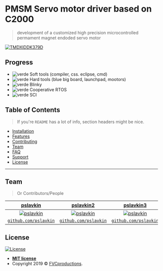 # PMSM Servo motor driver based on C2000

> development of a customized high precision microcontrolled permament magnet endoded servo motor

<a href="https://github.com/pslavkin/servo_pmsm"><img src="https://github.com/pslavkin/servo_pmsm/doc/pics/TMDXIDDK379D.jpeg" title="servo pmsm" alt="TMDXIDDK379D"></a>

## Progress
<!--- 
- ![rojo](https://placehold.it/15/FF0000/000000?text=+) `rojo`
- ![amarillo](https://placehold.it/15/FFFF00/000000?text=+) `amarillo`
- ![azul](https://placehold.it/15/0000FF/000000?text=+) `azul`
-->

- ![verde](https://placehold.it/15/00FF00/000000?text=+)
Soft tools (compiler, css. eclipse, cmd)
- ![verde](https://placehold.it/15/00FF00/000000?text=+)
Hard tools (blue big board, launchpad, mootors)
- ![verde](https://placehold.it/15/00FF00/000000?text=+)
Blinky
- ![verde](https://placehold.it/15/00FF00/000000?text=+)
Cooperative RTOS
- ![verde](https://placehold.it/15/00FF00/000000?text=+)
SCI


## Table of Contents

> If you're `README` has a lot of info, section headers might be nice.

- [Installation](#installation)
- [Features](#features)
- [Contributing](#contributing)
- [Team](#team)
- [FAQ](#faq)
- [Support](#support)
- [License](#license)

<!--

## Example (Optional)

```c
// code test

void main (void) {
   return 0;
}

```
-->
---
<!--

## Installation

- All the `code` required to get started
- Images of what it should look like

### Clone

- Clone this repo to your local machine using `https://github.com/fvcproductions/SOMEREPO`

### Setup

- If you want more syntax highlighting, format your code like this:

> update and install this package first

```shell
$ brew update
$ brew install fvcproductions
```

> now install npm and bower packages

```shell
$ npm install
$ bower install
```

- For all the possible languages that support syntax highlithing on GitHub (which is basically all of them), refer <a href="https://github.com/github/linguist/blob/master/lib/linguist/languages.yml" target="_blank">here</a>.


## Features
## Usage (Optional)
## Documentation (Optional)
## Tests (Optional)

- Going into more detail on code and technologies used
- I utilized this nifty <a href="https://github.com/adam-p/markdown-here/wiki/Markdown-Cheatsheet" target="_blank">Markdown Cheatsheet</a> for this sample `README`.



## Contributing

> To get started...

### Step 1

- **Option 1**
    - 🍴 Fork this repo!

- **Option 2**
    - 👯 Clone this repo to your local machine using `https://github.com/joanaz/HireDot2.git`

### Step 2

- **HACK AWAY!** 🔨🔨🔨

### Step 3

- 🔃 Create a new pull request using <a href="https://github.com/joanaz/HireDot2/compare/" target="_blank">`https://github.com/joanaz/HireDot2/compare/`</a>.

-->

## Team

> Or Contributors/People

| <a href="https://github.com/pslavkin" target="_blank">**pslavkin**</a> | <a href="https://github.com/pslavkin" target="_blank">**pslavkin2**</a> | <a href="https://github.com/pslavkin" target="_blank">**pslavkin3**</a> |
| :---: |:---:| :---:|
| [![pslavkin](https://avatars1.githubusercontent.com/u/8507601?s=460&v=4&s=200)](https://github.com/pslavkin)    | [![pslavkin](https://avatars1.githubusercontent.com/u/8507601?s=460&v=4&s=200)](https://github.com/pslavkin) | [![pslavkin](https://avatars1.githubusercontent.com/u/8507601?s=460&v=4&s=200)](https://github.com/pslavkin)  |
| <a href="https://github.com/pslavkin" target="_blank">`github.com/pslavkin`</a> | <a href="https://github.com/pslavkin" target="_blank">`github.com/pslavkin`</a> | <a href="https://github.com/pslavkin" target="_blank">`github.com/pslavkin`</a> |

<!--

## FAQ

- **How do I do *specifically* so and so?**
    - No problem! Just do this.



## Support

Reach out to me at one of the following places!

- Website at <a href="http://fvcproductions.com" target="_blank">`fvcproductions.com`</a>
- Twitter at <a href="http://twitter.com/fvcproductions" target="_blank">`@fvcproductions`</a>
- Insert more social links here.


-->

## License

[![License](http://img.shields.io/:license-mit-blue.svg?style=flat-square)](http://badges.mit-license.org)

- **[MIT license](http://opensource.org/licenses/mit-license.php)**
- Copyright 2019 © <a href="http://fvcproductions.com" target="_blank">FVCproductions</a>.
